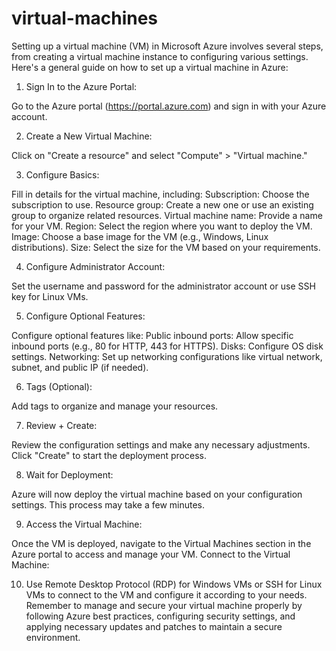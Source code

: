 # virtual-machines
Setting up a virtual machine (VM) in Microsoft Azure involves several steps, from creating a virtual machine instance to configuring various settings. Here's a general guide on how to set up a virtual machine in Azure:

1. Sign In to the Azure Portal:

Go to the Azure portal (https://portal.azure.com) and sign in with your Azure account.

2. Create a New Virtual Machine:

 Click on "Create a resource" and select "Compute" > "Virtual machine."

3. Configure Basics:

Fill in details for the virtual machine, including:
 Subscription: Choose the subscription to use.
 Resource group: Create a new one or use an existing group to organize related resources.
 Virtual machine name: Provide a name for your VM.
 Region: Select the region where you want to deploy the VM.
 Image: Choose a base image for the VM (e.g., Windows, Linux distributions).
 Size: Select the size for the VM based on your requirements.
 
4. Configure Administrator Account:

 Set the username and password for the administrator account or use SSH key for Linux VMs.
 
5. Configure Optional Features:

Configure optional features like:
  Public inbound ports: Allow specific inbound ports (e.g., 80 for HTTP, 443 for HTTPS).
  Disks: Configure OS disk settings.
  Networking: Set up networking configurations like virtual network, subnet, and public IP (if needed).
  
6. Tags (Optional):

Add tags to organize and manage your resources.

7. Review + Create:

Review the configuration settings and make any necessary adjustments.
Click "Create" to start the deployment process.

8. Wait for Deployment:

Azure will now deploy the virtual machine based on your configuration settings. This process may take a few minutes.

9. Access the Virtual Machine:

Once the VM is deployed, navigate to the Virtual Machines section in the Azure portal to access and manage your VM.
Connect to the Virtual Machine:

10. Use Remote Desktop Protocol (RDP) for Windows VMs or SSH for Linux VMs to connect to the VM and configure it according to your needs.
Remember to manage and secure your virtual machine properly by following Azure best practices, configuring security settings, and applying necessary updates and patches to maintain a secure environment.





